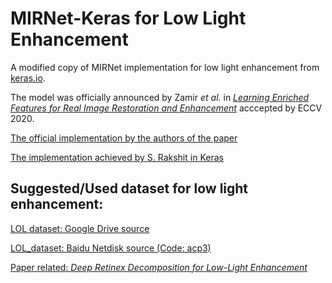 # MIRNet-Keras for Low Light Enhancement
A modified copy of MIRNet implementation for low light enhancement from [keras.io](https://keras.io/examples/vision/mirnet/).

The model was officially announced by Zamir _et al._ in [_Learning Enriched Features for Real Image Restoration and Enhancement_](https://arxiv.org/pdf/2003.06792) acccepted by ECCV 2020.

[The official implementation by the authors of the paper](https://github.com/swz30/MIRNet)

[The implementation achieved by S. Rakshit in Keras](https://github.com/keras-team/keras-io/blob/master/examples/vision/mirnet.py)

## Suggested/Used dataset for low light enhancement:
[LOL dataset: Google Drive source](https://drive.google.com/open?id=157bjO1_cFuSd0HWDUuAmcHRJDVyWpOxB)

[LOL_dataset: Baidu Netdisk source (Code: acp3)](https://pan.baidu.com/s/1ABMrDjBTeHIJGlOFIeP1IQ)

[Paper related: _Deep Retinex Decomposition for Low-Light Enhancement_](https://daooshee.github.io/BMVC2018website/)
